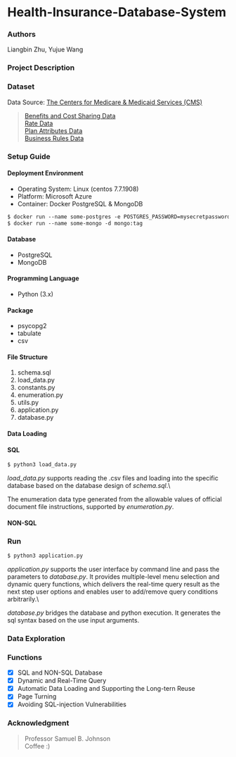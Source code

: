 # Health-Insurance-Database-System

### Authors
Liangbin Zhu, Yujue Wang

### Project Description

### Dataset
Data Source: [The Centers for Medicare & Medicaid Services (CMS) ](https://www.cms.gov/cciio/resources/data-resources/marketplace-puf) 
>[Benefits and Cost Sharing Data](https://www.cms.gov/CCIIO/Resources/Data-Resources/Downloads/BenefitsCostSharing-DataDictionary-20.pdf)\
>[Rate Data](https://www.cms.gov/CCIIO/Resources/Data-Resources/Downloads/Rate-DataDictionary-PY20.pdf)\
>[Plan Attributes Data](https://www.cms.gov/CCIIO/Resources/Data-Resources/Downloads/PlanAttributes-DataDictionary-PY20.pdf)\
>[Business Rules Data](https://www.cms.gov/CCIIO/Resources/Data-Resources/Downloads/BusinessRules-DataDictionary-PY20.pdf)

### Setup Guide
#### Deployment Environment
- Operating System: Linux (centos 7.7.1908)
- Platform: Microsoft Azure
- Container: Docker PostgreSQL & MongoDB
```dockerfile
$ docker run --name some-postgres -e POSTGRES_PASSWORD=mysecretpassword -d postgres
$ docker run --name some-mongo -d mongo:tag
```
#### Database
- PostgreSQL
- MongoDB

#### Programming Language
- Python (3.x)

#### Package
- psycopg2
- tabulate
- csv

#### File Structure
1. schema.sql
2. load_data.py
3. constants.py
4. enumeration.py
5. utils.py
6. application.py
7. database.py

#### Data Loading
#### SQL
```python
$ python3 load_data.py
```
*load_data.py* supports reading the .csv files and loading into the specific 
database based on the database design of *schema.sql*.\

The enumeration data type generated from the allowable values of official 
document file instructions, supported by *enumeration.py*.

#### NON-SQL

### Run
```python
$ python3 application.py
```
*application.py* supports the user interface by command line and pass the parameters
to *database.py*. It provides multiple-level menu selection and dynamic 
query functions, which delivers the real-time query result as the next step
user options and enables user to add/remove query conditions arbitrarily.\

*database.py* bridges the database and python execution. It generates the sql syntax 
based on the use input arguments.

### Data Exploration


### Functions
-[x] SQL and NON-SQL Database
-[x] Dynamic and Real-Time Query
-[x] Automatic Data Loading and Supporting the Long-tern Reuse
-[x] Page Turning
-[x] Avoiding SQL-injection Vulnerabilities

### Acknowledgment
> Professor Samuel B. Johnson\
> Coffee :)

